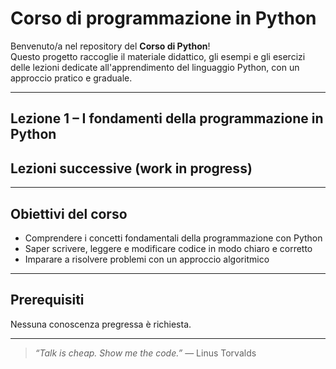 # Corso di programmazione in Python

Benvenuto/a nel repository del **Corso di Python**!  
Questo progetto raccoglie il materiale didattico, gli esempi e gli esercizi delle lezioni dedicate all'apprendimento del linguaggio Python, con un approccio pratico e graduale.

---

## Lezione 1 – I fondamenti della programmazione in Python
## Lezioni successive (work in progress)

---

## Obiettivi del corso
- Comprendere i concetti fondamentali della programmazione con Python  
- Saper scrivere, leggere e modificare codice in modo chiaro e corretto  
- Imparare a risolvere problemi con un approccio algoritmico  

---

## Prerequisiti
Nessuna conoscenza pregressa è richiesta.

---

> _“Talk is cheap. Show me the code.”_ — Linus Torvalds
